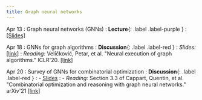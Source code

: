 ```yaml
---
title: Graph neural networks
---
```


Apr 13
: Graph neural networks (GNNs)
  : **Lecture**{: .label .label-purple }
: [[Slides]](https://vitercik.github.io/ml4algs/assets/slides/lecture4.pdf)

Apr 18
: GNNs for graph algorithms
  : **Discussion**{: .label .label-red }
: *Slides:* [[link]](https://vitercik.github.io/ml4algs/assets/slides/lecture5.pdf)
: *Reading:* Veličković, Petar, et al. "Neural execution of graph algorithms." ICLR'20. [[link]](https://arxiv.org/pdf/1910.10593.pdf)

Apr 20
: Survey of GNNs for combinatorial optimization
  : **Discussion**{: .label .label-red }
: - [Slides](https://vitercik.github.io/ml4algs/assets/slides/lecture6.pdf)
: - *Reading:* Section 3.3 of Cappart, Quentin, et al. "Combinatorial optimization and reasoning with graph neural networks." arXiv'21 [[link]](https://arxiv.org/pdf/2102.09544.pdf)
